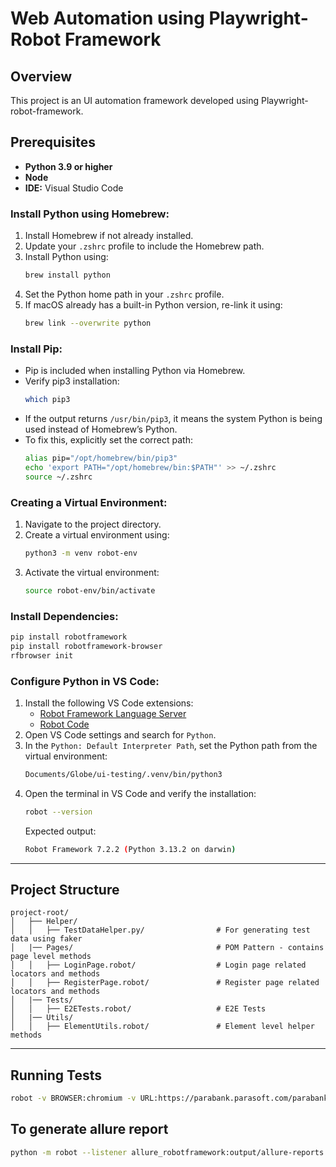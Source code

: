# Web Automation using Playwright-Robot Framework

## Overview
This project is an UI automation framework developed using Playwright-robot-framework.


## Prerequisites
- **Python 3.9 or higher**
- **Node**
- **IDE:** Visual Studio Code


### Install Python using Homebrew:
1. Install Homebrew if not already installed.
2. Update your `.zshrc` profile to include the Homebrew path.
3. Install Python using:
   ```sh
   brew install python
   ```
4. Set the Python home path in your `.zshrc` profile.
5. If macOS already has a built-in Python version, re-link it using:
   ```sh
   brew link --overwrite python
   ```

### Install Pip:
- Pip is included when installing Python via Homebrew.
- Verify pip3 installation:
  ```sh
  which pip3
  ```
- If the output returns `/usr/bin/pip3`, it means the system Python is being used instead of Homebrew’s Python.
- To fix this, explicitly set the correct path:
  ```sh
  alias pip="/opt/homebrew/bin/pip3"
  echo 'export PATH="/opt/homebrew/bin:$PATH"' >> ~/.zshrc
  source ~/.zshrc
  ```

### Creating a Virtual Environment:
1. Navigate to the project directory.
2. Create a virtual environment using:
   ```sh
   python3 -m venv robot-env
   ```
3. Activate the virtual environment:
   ```sh
   source robot-env/bin/activate
   ```

### Install Dependencies:
```sh
pip install robotframework
pip install robotframework-browser
rfbrowser init
```

### Configure Python in VS Code:
1. Install the following VS Code extensions:
   - [Robot Framework Language Server](https://marketplace.visualstudio.com/items?itemName=robocorp.robotframework-lsp)
   - [Robot Code](https://marketplace.visualstudio.com/items?itemName=d-biehl.robotcode)
2. Open VS Code settings and search for `Python`.
3. In the `Python: Default Interpreter Path`, set the Python path from the virtual environment:
   ```sh
   Documents/Globe/ui-testing/.venv/bin/python3
   ```
4. Open the terminal in VS Code and verify the installation:
   ```sh
   robot --version
   ```
   Expected output:
   ```sh
   Robot Framework 7.2.2 (Python 3.13.2 on darwin)
   ```
---

## Project Structure
```
project-root/
│   ├── Helper/
│   │   ├── TestDataHelper.py/                # For generating test data using faker
│   |── Pages/                                # POM Pattern - contains page level methods
│   │   ├── LoginPage.robot/                  # Login page related locators and methods
│   │   ├── RegisterPage.robot/               # Register page related locators and methods 
│   |── Tests/  
│   │   ├── E2ETests.robot/                   # E2E Tests
│   |── Utils/
│   │   ├── ElementUtils.robot/               # Element level helper methods
```
---

## Running Tests
```sh
robot -v BROWSER:chromium -v URL:https://parabank.parasoft.com/parabank/register.htm Tests/E2ETests.robot
```

## To generate allure report
```sh
python -m robot --listener allure_robotframework:output/allure-reports  -v BROWSER:chromium -v URL:https://parabank.parasoft.com/parabank/register.htm --outputdir output/results  Tests/E2ETests.robot
```